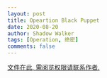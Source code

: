 ```yaml
---
layout: post
title: Opeartion Black Puppet
date: 2020-08-20
author: Shadow Walker
tags: [Operation, 绝密]
comments: false
---
```


[文件在此, 需阅览权限请联系作者.](https://docs.google.com/document/d/1nGbBibqkG_xnOJYK6b6USQbLyndgWIIgToQWtoVKWmI/edit?usp=sharing)